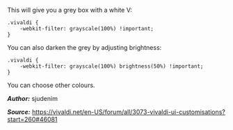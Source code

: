 This will give you a grey box with a white V:

    .vivaldi {
        -webkit-filter: grayscale(100%) !important;
    }

You can also darken the grey by adjusting brightness:

    .vivaldi {
        -webkit-filter: grayscale(100%) brightness(50%) !important;
    }
    
You can choose other colours.

***Author:*** sjudenim

***Source:*** https://vivaldi.net/en-US/forum/all/3073-vivaldi-ui-customisations?start=260#46081
